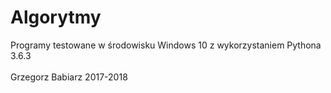 # Algorytmy
Programy testowane w środowisku Windows 10 z wykorzystaniem Pythona 3.6.3<br/><br/>
Grzegorz Babiarz 2017-2018
